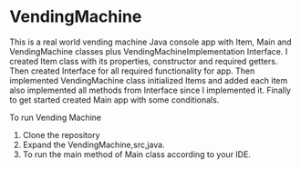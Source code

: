 # VendingMachine

This is a real world vending machine Java console app with Item, Main and VendingMachine classes plus VendingMachineImplementation Interface.
I created Item class with its properties, constructor and required getters.
Then created Interface for all required functionality for app.
Then implemented VendingMachine class initialized Items and added each item also implemented all methods from Interface since I implemented it.
Finally to get started created Main app with some conditionals.

To run Vending Machine
1) Clone the repository 
2) Expand the VendingMachine,src,java.
3) To run the main method of Main class  according to your IDE.

